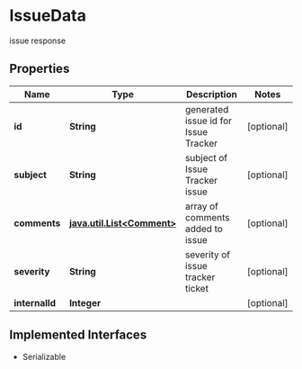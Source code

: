 

# IssueData

issue response

## Properties

Name | Type | Description | Notes
------------ | ------------- | ------------- | -------------
**id** | **String** | generated issue id for Issue Tracker |  [optional]
**subject** | **String** | subject of Issue Tracker issue |  [optional]
**comments** | [**java.util.List&lt;Comment&gt;**](Comment.md) | array of comments added to issue |  [optional]
**severity** | **String** | severity of issue tracker ticket |  [optional]
**internalId** | **Integer** |  |  [optional]


## Implemented Interfaces

* Serializable



